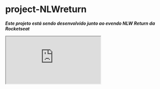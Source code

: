 # project-NLWreturn
*****Este projeto está sendo desenvolvido junto ao evendo NLW Return da Rocketseat*****

<iframe src=" https://danieltibaes505.github.io/project-NLWreturn/ "></iframe>
